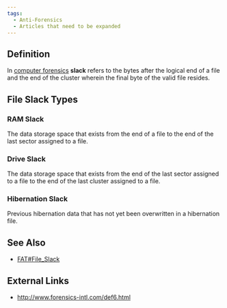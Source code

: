 ```yaml
---
tags:
  - Anti-Forensics
  - Articles that need to be expanded
---
```

## Definition

In [computer forensics](computer_forensics.md) **slack** refers
to the bytes after the logical end of a file and the end of the cluster
wherein the final byte of the valid file resides.

## File Slack Types

### RAM Slack

The data storage space that exists from the end of a file to the end of
the last sector assigned to a file.

### Drive Slack

The data storage space that exists from the end of the last sector
assigned to a file to the end of the last cluster assigned to a file.

### Hibernation Slack

Previous hibernation data that has not yet been overwritten in a
hibernation file.

## See Also

* [FAT#File_Slack](fat.md#file-slack)

## External Links

* <http://www.forensics-intl.com/def6.html>
